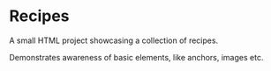 Recipes
=======

A small HTML project showcasing a collection of recipes.

Demonstrates awareness of basic elements, like anchors, images etc.
